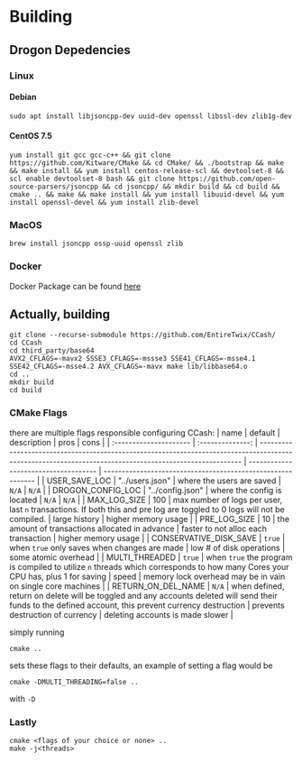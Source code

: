 # Building

## Drogon Depedencies 

### Linux
#### Debian
`sudo apt install libjsoncpp-dev uuid-dev openssl libssl-dev zlib1g-dev`
#### CentOS 7.5
`yum install git gcc gcc-c++ && git clone https://github.com/Kitware/CMake && cd CMake/ && ./bootstrap && make && make install && yum install centos-release-scl && devtoolset-8 && scl enable devtoolset-8 bash && git clone https://github.com/open-source-parsers/jsoncpp && cd jsoncpp/ && mkdir build && cd build && cmake .. && make && make install && yum install libuuid-devel && yum install openssl-devel && yum install zlib-devel`
### MacOS
`brew install jsoncpp ossp-uuid openssl zlib`

### Docker
Docker Package can be found [here](https://github.com/EntireTwix/CCash/packages/851105)


## Actually, building
```
git clone --recurse-submodule https://github.com/EntireTwix/CCash/
cd CCash
cd third_party/base64
AVX2_CFLAGS=-mavx2 SSSE3_CFLAGS=-mssse3 SSE41_CFLAGS=-msse4.1 SSE42_CFLAGS=-msse4.2 AVX_CFLAGS=-mavx make lib/libbase64.o
cd ..
mkdir build
cd build
```

### CMake Flags
there are multiple flags responsible configuring CCash:
| name                   |     default      | description                                                                                                                                             | pros                                 | cons                                                        |
| :--------------------- | :--------------: | ------------------------------------------------------------------------------------------------------------------------------------------------------- | ------------------------------------ | ----------------------------------------------------------- |
| USER_SAVE_LOC          | "../users.json"  | where the users are saved                                                                                                                               | `N/A`                                | `N/A`                                                       |
| DROGON_CONFIG_LOC      | "../config.json" | where the config is located                                                                                                                             | `N/A`                                | `N/A`                                                       |
| MAX_LOG_SIZE           |       100        | max number of logs per user, last `n` transactions. If both this and pre log are toggled to 0 logs will not be compiled.                                | large history                        | higher memory usage                                         |
| PRE_LOG_SIZE           |        10        | the amount of transactions allocated in advance                                                                                                         | faster to not alloc each transaction | higher memory usage                                         |
| CONSERVATIVE_DISK_SAVE |      `true`      | when `true` only saves when changes are made                                                                                                            | low # of disk operations             | some atomic overhead                                        |
| MULTI_THREADED         |      `true`      | when `true` the program is compiled to utilize `n` threads which corresponds to how many Cores your CPU has, plus 1 for saving                          | speed                                | memory lock overhead may be in vain on single core machines |
| RETURN_ON_DEL_NAME     |      `N/A`       | when defined, return on delete will be toggled and any accounts deleted will send their funds to the defined account, this prevent currency destruction | prevents destruction of currency     | deleting accounts is made slower                            |


simply running 
```
cmake ..
```
sets these flags to their defaults, an example of setting a flag would be 
```
cmake -DMULTI_THREADING=false ..
```
with `-D`

### Lastly
```
cmake <flags of your choice or none> ..
make -j<threads>
```